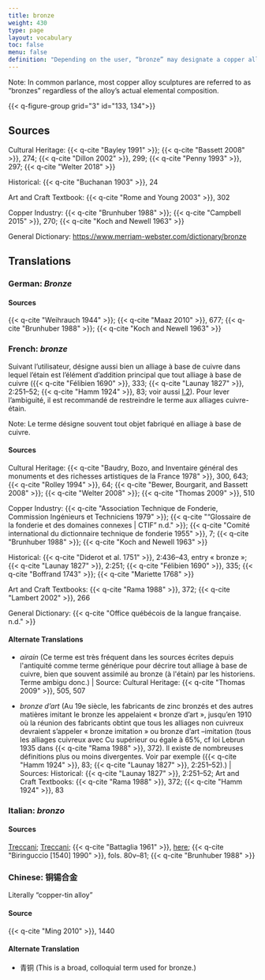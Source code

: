 ```yaml
---
title: bronze
weight: 430
type: page
layout: vocabulary
toc: false
menu: false
definition: "Depending on the user, “bronze” may designate a copper alloy that has tin as the primary added element or any other copper-based alloy. We recommend using the term “bronze” specifically for copper-tin alloys unless qualified by another term (e.g., “silicon bronze”). See [I.2§1](#I.2§1)."
---
```


<div class="backmatter">

Note: In common parlance, most copper alloy sculptures are referred to as “bronzes” regardless of the alloy’s actual elemental composition.

</div>

{{< q-figure-group grid="3" id="133, 134">}}

## Sources

Cultural Heritage: {{< q-cite "Bayley 1991" >}}; {{< q-cite "Bassett 2008" >}}, 274; {{< q-cite "Dillon 2002" >}}, 299; {{< q-cite "Penny 1993" >}}, 297; {{< q-cite "Welter 2018" >}}

Historical: {{< q-cite "Buchanan 1903" >}}, 24

Art and Craft Textbook: {{< q-cite "Rome and Young 2003" >}}, 302

Copper Industry: {{< q-cite "Brunhuber 1988" >}}; {{< q-cite "Campbell 2015" >}}, 270; {{< q-cite "Koch and Newell 1963" >}}

General Dictionary: <https://www.merriam-webster.com/dictionary/bronze>

## Translations

<div class="accordion">

### **German**: *Bronze*

#### Sources

{{< q-cite "Weihrauch 1944" >}}; {{< q-cite "Maaz 2010" >}}, 677; {{< q-cite "Brunhuber 1988" >}}; {{< q-cite "Koch and Newell 1963" >}}    

### **French**: *bronze*

Suivant l’utilisateur, désigne aussi bien un alliage à base de cuivre dans lequel l’étain est l’élément d’addition principal que tout alliage à base de cuivre ({{< q-cite "Félibien 1690" >}}, 333; {{< q-cite "Launay 1827" >}}, 2:251–52; {{< q-cite "Hamm 1924" >}}, 83; voir aussi [I.2](#I.2)). Pour lever l’ambiguité, il est recommandé de restreindre le terme aux alliages cuivre-étain.

<div class="backmatter">

Note: Le terme désigne souvent tout objet fabriqué en alliage à base de cuivre.

</div>

#### Sources

Cultural Heritage: {{< q-cite "Baudry, Bozo, and Inventaire général des monuments et des richesses artistiques de la France 1978" >}}, 300, 643; {{< q-cite "Rolley 1994" >}}, 64; {{< q-cite "Bewer, Bourgarit, and Bassett 2008" >}}; {{< q-cite "Welter 2008" >}}; {{< q-cite "Thomas 2009" >}}, 510

Copper Industry: {{< q-cite "Association Technique de Fonderie, Commission Ingénieurs et Techniciens 1979" >}}; {{< q-cite "“Glossaire de la fonderie et des domaines connexes | CTIF” n.d." >}}; {{< q-cite "Comité international du dictionnaire technique de fonderie 1955" >}}, 7; {{< q-cite "Brunhuber 1988" >}}; {{< q-cite "Koch and Newell 1963" >}}

Historical: {{< q-cite "Diderot et al. 1751" >}}, 2:436–43, entry « bronze »; {{< q-cite "Launay 1827" >}}, 2:251; {{< q-cite "Félibien 1690" >}}, 335; {{< q-cite "Boffrand 1743" >}}; {{< q-cite "Mariette 1768" >}}

Art and Craft Textbooks: {{< q-cite "Rama 1988" >}}, 372; {{< q-cite "Lambert 2002" >}}, 266

General Dictionary: {{< q-cite "Office québécois de la langue française. n.d." >}}

#### Alternate Translations

- *airain* (Ce terme est très fréquent dans les sources écrites depuis l'antiquité comme terme générique pour décrire tout alliage à base de cuivre, bien que souvent assimilé au bronze (à l'étain) par les historiens. Terme ambigu donc.) | Source: Cultural Heritage: {{< q-cite "Thomas 2009" >}}, 505, 507

- *bronze d’art* (Au 19e siècle, les fabricants de zinc bronzés et des autres matières imitant le bronze les appelaient « bronze d’art », jusqu’en 1910 où la réunion des fabricants obtint que tous les alliages non cuivreux devraient s’appeler « bronze imitation » ou bronze d’art –imitation (tous les alliages cuivreux avec Cu supérieur ou égale à 65%, cf loi Lebrun 1935 dans {{< q-cite "Rama 1988" >}}, 372). Il existe de nombreuses définitions plus ou moins divergentes. Voir par exemple ({{< q-cite "Hamm 1924" >}}, 83; {{< q-cite "Launay 1827" >}}, 2:251–52).) | Sources: Historical: {{< q-cite "Launay 1827" >}}, 2:251–52; Art and Craft Textbooks: {{< q-cite "Rama 1988" >}}, 372; {{< q-cite "Hamm 1924" >}}, 83

### **Italian**: *bronzo*

#### Sources
[Treccani](http://www.treccani.it/vocabolario/bronzo/); [Treccani](https://www.treccani.it/enciclopedia/fusione_%28Enciclopedia-Italiana%29/); {{< q-cite "Battaglia 1961" >}}, [here](http://www.gdli.it/pdf_viewer/Scripts/pdf.js/web/viewer.asp?file=/PDF/GDLI02/GDLI_02_ocr_400.pdf&parola); {{< q-cite "Biringuccio [1540] 1990" >}}, fols. 80v–81; {{< q-cite "Brunhuber 1988" >}}

### **Chinese**: 铜锡合金

Literally “copper-tin alloy”

#### Source

{{< q-cite "Ming 2010" >}}, 1440

#### Alternate Translation

- 青铜 (This is a broad, colloquial term used for bronze.)

</div>
